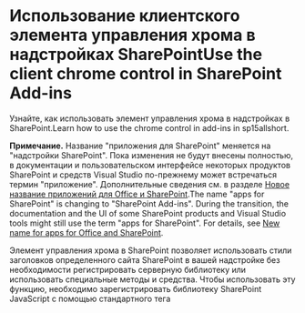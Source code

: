 
# <a name="use-the-client-chrome-control-in-sharepoint-add-ins"></a><span data-ttu-id="0a382-101">Использование клиентского элемента управления хрома в надстройках SharePoint</span><span class="sxs-lookup"><span data-stu-id="0a382-101">Use the client chrome control in SharePoint Add-ins</span></span>
<span data-ttu-id="0a382-102">Узнайте, как использовать элемент управления хрома в надстройках в SharePoint.</span><span class="sxs-lookup"><span data-stu-id="0a382-102">Learn how to use the chrome control in add-ins in sp15allshort.</span></span>
 

 <span data-ttu-id="0a382-p101">**Примечание.** Название "приложения для SharePoint" меняется на "надстройки SharePoint". Пока изменения не будут внесены полностью, в документации и пользовательском интерфейсе некоторых продуктов SharePoint и средств Visual Studio по-прежнему может встречаться термин "приложение". Дополнительные сведения см. в разделе [Новое название приложений для Office и SharePoint](new-name-for-apps-for-sharepoint#bk_newname).</span><span class="sxs-lookup"><span data-stu-id="0a382-p101">The name "apps for SharePoint" is changing to "SharePoint Add-ins". During the transition, the documentation and the UI of some SharePoint products and Visual Studio tools might still use the term "apps for SharePoint". For details, see [New name for apps for Office and SharePoint](new-name-for-apps-for-sharepoint#bk_newname).</span></span>
 

<span data-ttu-id="0a382-p102">Элемент управления хрома в SharePoint позволяет использовать стили заголовков определенного сайта SharePoint в вашей надстройке без необходимости регистрировать серверную библиотеку или использовать специальные методы и средства. Чтобы использовать эту функцию, необходимо зарегистрировать библиотеку SharePoint JavaScript с помощью стандартного тега <script>. Вы можете использовать заполнитель с помощью HTML-элемента **div** и в дальнейшем настраивать этот элемент управления с использованием доступных параметров. Элемент управления наследует свой внешний вид от указанного веб-сайта SharePoint. </span><span class="sxs-lookup"><span data-stu-id="0a382-p102">The chrome control in SharePoint enables you to use the header styling of a specific SharePoint site in your add-in without needing to register a server library or use a specific technology or tool. To use this functionality, you must register a SharePoint JavaScript library through a standard <script> tag. You can provide a placeholder by using an HTML **div** element and further customize the control by using the available options. The control inherits its appearance from the specified SharePoint website.</span></span>
 

## <a name="prerequisites-for-using-the-examples-in-this-article"></a><span data-ttu-id="0a382-110">Необходимые условия для использования примеров в этой статье</span><span class="sxs-lookup"><span data-stu-id="0a382-110">Prerequisites for using the examples in this article</span></span>
<span data-ttu-id="0a382-111"><a name="SP15Usechromecontrol_Prereq"> </a></span><span class="sxs-lookup"><span data-stu-id="0a382-111"></span></span>

<span data-ttu-id="0a382-112">Для выполнения действий, описанных в этом примере, вам потребуется следующее:</span><span class="sxs-lookup"><span data-stu-id="0a382-112">To follow the steps in this example, you need the following:</span></span>
 

 

- <span data-ttu-id="0a382-113">Visual Studio 2015;</span><span class="sxs-lookup"><span data-stu-id="0a382-113">Visual Studio 2015</span></span>
    
 
- <span data-ttu-id="0a382-114">среда разработки для SharePoint (в случае локальных сценариев необходимо изолировать надстройку).</span><span class="sxs-lookup"><span data-stu-id="0a382-114">A SharePoint development environment (add-in isolation required for on-premises scenarios)</span></span>
    
 
<span data-ttu-id="0a382-115">Руководство по настройке среды разработки согласно вашим потребностям см. в статье, посвященной [началу создания надстроек Office и SharePoint](http://msdn.microsoft.com/library/187f8c8c-1b15-471c-80b5-69a40e67deea.aspx).</span><span class="sxs-lookup"><span data-stu-id="0a382-115">For guidance on how to set up a development environment that fits your needs, see  [Start building Office and SharePoint Add-ins](http://msdn.microsoft.com/library/187f8c8c-1b15-471c-80b5-69a40e67deea.aspx).</span></span>
 

 

### <a name="core-concepts-to-know-before-using-the-chrome-control"></a><span data-ttu-id="0a382-116">Основные понятия, связанные с использованием элемента управления хрома</span><span class="sxs-lookup"><span data-stu-id="0a382-116">Core concepts to know before using the chrome control</span></span>

<span data-ttu-id="0a382-117">В приведенной ниже таблице перечислены полезные статьи, которые могут помочь вам ознакомиться с основными понятиями, связанными с использованием элемента управления хрома.</span><span class="sxs-lookup"><span data-stu-id="0a382-117">The following table lists useful articles that can help you understand the concepts involved in a scenario that uses the chrome control.</span></span>
 

 

<span data-ttu-id="0a382-118">**Таблица 1. Основные понятия, связанные с использованием элемента управления хрома**</span><span class="sxs-lookup"><span data-stu-id="0a382-118">**Table 1. Core concepts for using the chrome control**</span></span>


|<span data-ttu-id="0a382-119">**Название статьи**</span><span class="sxs-lookup"><span data-stu-id="0a382-119">**Article title**</span></span>|<span data-ttu-id="0a382-120">**Описание**</span><span class="sxs-lookup"><span data-stu-id="0a382-120">**Description**</span></span>|
|:-----|:-----|
| [<span data-ttu-id="0a382-121">Надстройки SharePoint</span><span class="sxs-lookup"><span data-stu-id="0a382-121">SharePoint Add-ins</span></span>](sharepoint-add-ins)|<span data-ttu-id="0a382-122">Сведения о новой модели надстроек в SharePoint, с помощью которой можно создавать надстройки — небольшие и удобные в использовании решения для пользователей.</span><span class="sxs-lookup"><span data-stu-id="0a382-122">Learn about the new add-in model in SharePoint that enables you to create add-ins, which are small, easy-to-use solutions for end users.</span></span>|
| [<span data-ttu-id="0a382-123">Дизайн пользовательского интерфейса надстроек SharePoint</span><span class="sxs-lookup"><span data-stu-id="0a382-123">UX design for SharePoint Add-ins</span></span>](ux-design-for-sharepoint-add-ins)|<span data-ttu-id="0a382-124">Сведения о параметрах и вариантах построения пользовательского интерфейса при создании надстроек SharePoint.</span><span class="sxs-lookup"><span data-stu-id="0a382-124">Learn about the user experience (UX) options and alternatives that you have when building SharePoint Add-ins.</span></span>|
| [<span data-ttu-id="0a382-125">Хост-сайты, сайты надстроек и компоненты в SharePoint</span><span class="sxs-lookup"><span data-stu-id="0a382-125">Host webs, add-in webs, and SharePoint components in SharePoint</span></span>](host-webs-add-in-webs-and-sharepoint-components-in-sharepoint-2013)|<span data-ttu-id="0a382-p103">Узнайте, в чем разница между хост-сайтами и сайтами надстроек. Узнайте, какие компоненты SharePoint можно включать в надстройку SharePoint, какие компоненты развертываются на хост-сайте, а какие на сайте надстройки и как развертывается сайт надстройки в изолированном домене.</span><span class="sxs-lookup"><span data-stu-id="0a382-p103">Learn about the distinction between host webs and add-in webs. Find out which SharePoint components can be included in a SharePoint Add-in, which components are deployed to the host web, which components are deployed to the add-in web, and how the add-in web is deployed in an isolated domain.</span></span>|

## <a name="code-example-use-the-chrome-control-in-your-cloud-hosted-add-in"></a><span data-ttu-id="0a382-128">Пример кода. Использование элемента управления хрома в надстройке, размещаемой в облаке</span><span class="sxs-lookup"><span data-stu-id="0a382-128">Code example: Use the chrome control in your cloud-hosted add-in</span></span>
<span data-ttu-id="0a382-129"><a name="SP15Usechromecontrol_Codeexample"> </a></span><span class="sxs-lookup"><span data-stu-id="0a382-129"></span></span>

<span data-ttu-id="0a382-p104">Размещенная в облаке надстройка включает по крайней мере один удаленный компонент. Чтобы узнать больше, см.  [Выбор шаблонов для разработки и размещения надстройки SharePoint](choose-patterns-for-developing-and-hosting-your-sharepoint-add-in). Чтобы использовать элемент управления хрома в размещенной в облаке надстройке, сделайте следующее:</span><span class="sxs-lookup"><span data-stu-id="0a382-p104">A cloud-hosted add-in includes at least one remote component. For more information, see  [Choose patterns for developing and hosting your SharePoint Add-in](choose-patterns-for-developing-and-hosting-your-sharepoint-add-in). To use the chrome control in your cloud-hosted add-in, follow these steps:</span></span>
 

 

1. <span data-ttu-id="0a382-133">Создайте надстройку SharePoint и удаленные веб-проекты.</span><span class="sxs-lookup"><span data-stu-id="0a382-133">Create the SharePoint Add-in and remote web projects.</span></span>
    
 
2. <span data-ttu-id="0a382-134">Отправьте параметры конфигурации по умолчанию в строке запроса.</span><span class="sxs-lookup"><span data-stu-id="0a382-134">Send default configuration options in the query string.</span></span>
    
 
3. <span data-ttu-id="0a382-135">Добавьте в веб-проект веб-страницу.</span><span class="sxs-lookup"><span data-stu-id="0a382-135">Add a webpage to the web project.</span></span>
    
 
<span data-ttu-id="0a382-136">На рис. 1 показана удаленная веб-страница с элементом управления хрома.</span><span class="sxs-lookup"><span data-stu-id="0a382-136">Figure 1 shows a remote webpage with the chrome control.</span></span>
 

 

<span data-ttu-id="0a382-137">**Рис. 1. Удаленная веб-страница с элементом управления хрома**</span><span class="sxs-lookup"><span data-stu-id="0a382-137">**Figure 1. Remote webpage with the chrome control**</span></span>

 

 
![Удаленная веб-страница с элементом управления хрома](../../images/ChromeControl_result.png)
 

### <a name="to-create-the-sharepoint-add-in-and-remote-web-projects"></a><span data-ttu-id="0a382-139">Создание надстройки SharePoint и удаленных веб-проектов</span><span class="sxs-lookup"><span data-stu-id="0a382-139">To create the SharePoint Add-in and remote web projects</span></span>


1. <span data-ttu-id="0a382-p105">Откройте Visual Studio 2015 от имени администратора. Для этого щелкните правой кнопкой мыши значок Visual Studio 2015 в меню **Пуск** и выберите пункт **Запуск от имени администратора**.</span><span class="sxs-lookup"><span data-stu-id="0a382-p105">Open Visual Studio 2015 as administrator. (To do this, right-click the Visual Studio 2015 icon on the **Start** menu, and choose **Run as administrator**.)</span></span>
    
 
2. <span data-ttu-id="0a382-142">Создайте проект, используя шаблон **Надстройка SharePoint**.</span><span class="sxs-lookup"><span data-stu-id="0a382-142">Create a new project using the **SharePoint Add-in** template.</span></span>
    
    <span data-ttu-id="0a382-143">На рис. 2 показано расположение шаблона **Надстройка SharePoint** в Visual Studio 2015: **Шаблоны**, **Visual C#**, **Office/SharePoint**, **Надстройки Office**.</span><span class="sxs-lookup"><span data-stu-id="0a382-143">Figure 2 shows the location of the **SharePoint Add-in** template in Visual Studio 2015, under **Templates**, **Visual C#**, **Office/SharePoint**, **Office Add-ins**.</span></span>
    

    <span data-ttu-id="0a382-144">**Рис. 2. Шаблон надстройки SharePoint в Visual Studio**</span><span class="sxs-lookup"><span data-stu-id="0a382-144">**Figure 2. SharePoint Add-in Visual Studio template**</span></span>

 

  ![Шаблон приложения для SharePoint в Visual Studio](../../images/AppForSharePointVSTemplate.PNG)
 

 

 
3. <span data-ttu-id="0a382-146">Укажите URL-адрес веб-сайта SharePoint, который планируется использовать для отладки.</span><span class="sxs-lookup"><span data-stu-id="0a382-146">Provide the URL of the SharePoint website that you want to use for debugging.</span></span>
    
 
4. <span data-ttu-id="0a382-p106">Выберите **Размещение у поставщика** в качестве варианта размещения надстройки. Пример кода с размещением в SharePoint: [SharePoint-Add-in-JSOM-BasicDataOperations](https://github.com/OfficeDev/SharePoint-Add-in-JSOM-BasicDataOperations).</span><span class="sxs-lookup"><span data-stu-id="0a382-p106">Select **Provider-hosted** as the hosting option for your add-in. For a SharePoint-hosted code sample, see [SharePoint-Add-in-JSOM-BasicDataOperations](https://github.com/OfficeDev/SharePoint-Add-in-JSOM-BasicDataOperations).</span></span>
    
    <span data-ttu-id="0a382-149">После завершения работы мастера в **обозревателе решений** появится структура, подобная представленной на рис. 3.</span><span class="sxs-lookup"><span data-stu-id="0a382-149">After the wizard finishes, you should have a structure in **Solution Explorer** that resembles Figure 3.</span></span>
    

    <span data-ttu-id="0a382-150">**Рис. 3. Проекты надстроек SharePoint в обозревателе решений**</span><span class="sxs-lookup"><span data-stu-id="0a382-150">**Figure 3. Add-in for SharePoint projects in Solution Explorer**</span></span>

 

  ![Проекты надстроек SharePoint в обозревателе решений](../../images/AppVSTemplateSolutionExplorer.jpg)
 

 

 

### <a name="to-send-default-configuration-options-in-the-query-string"></a><span data-ttu-id="0a382-152">Отправка параметров конфигурации по умолчанию в строке запроса</span><span class="sxs-lookup"><span data-stu-id="0a382-152">To send default configuration options in the query string</span></span>


1. <span data-ttu-id="0a382-153">Откройте файл Appmanifest.xml в редакторе манифеста.</span><span class="sxs-lookup"><span data-stu-id="0a382-153">Open the Appmanifest.xml file in the manifest editor.</span></span>
    
 
2. <span data-ttu-id="0a382-p107">Добавьте в строку запроса маркер **{StandardTokens}** и дополнительный параметр _SPHostTitle_. На рис. 4 показан редактор манифеста с настроенными параметрами строки запроса.</span><span class="sxs-lookup"><span data-stu-id="0a382-p107">Add the **{StandardTokens}** token and an additional _SPHostTitle_ parameter to the query string. Figure 4 shows the manifest editor with the configured query string parameters.</span></span>
    
    <span data-ttu-id="0a382-156">**Рис. 4. Редактор манифеста с параметрами строки запроса для элемента управления хрома**</span><span class="sxs-lookup"><span data-stu-id="0a382-156">**Figure 4. Manifest editor with query string parameters for the chrome control**</span></span>

 

  ![Редактор манифеста с параметрами строки запроса](../../images/ChromeControl_manifest.PNG)
 

    <span data-ttu-id="0a382-158">Элемент управления хрома автоматически принимает из строки запроса следующие значения:</span><span class="sxs-lookup"><span data-stu-id="0a382-158">The chrome control automatically takes the following values from the query string:</span></span>
    
 

      -  <span data-ttu-id="0a382-159">**SPHostUrl**;</span><span class="sxs-lookup"><span data-stu-id="0a382-159">**SPHostUrl**</span></span>
    
 
  -  <span data-ttu-id="0a382-160">**SPHostTitle**;</span><span class="sxs-lookup"><span data-stu-id="0a382-160">**SPHostTitle**</span></span>
    
 
  -  <span data-ttu-id="0a382-161">**SPAppWebUrl**;</span><span class="sxs-lookup"><span data-stu-id="0a382-161">**SPAppWebUrl**</span></span>
    
 
  -  <span data-ttu-id="0a382-162">**SPLanguage**.</span><span class="sxs-lookup"><span data-stu-id="0a382-162">**SPLanguage**</span></span>
    
 

     <span data-ttu-id="0a382-163">Маркер **{StandardTokens}** включает маркеры **SPHostUrl** и **SPAppWebUrl**.</span><span class="sxs-lookup"><span data-stu-id="0a382-163">**{StandardTokens}** include **SPHostUrl** and **SPAppWebUrl**.</span></span>
    
 

### <a name="to-add-a-page-that-uses-the-chrome-control-in-the-web-project"></a><span data-ttu-id="0a382-164">Добавление в веб-проект страницы с элементом управления хрома</span><span class="sxs-lookup"><span data-stu-id="0a382-164">To add a page that uses the chrome control in the web project</span></span>


1. <span data-ttu-id="0a382-165">Щелкните правой кнопкой мыши веб-проект и добавьте новую веб-форму.</span><span class="sxs-lookup"><span data-stu-id="0a382-165">Right-click the web project, and add a new Web Form.</span></span>
    
 
2. <span data-ttu-id="0a382-p108">Скопируйте следующие исправления и вставьте их на страницу ASPX. Часть кода выполняет следующие действия:</span><span class="sxs-lookup"><span data-stu-id="0a382-p108">Copy the following markup, and paste it in the ASPX page. The markup performs the following tasks:</span></span>
    
      - <span data-ttu-id="0a382-168">загружает библиотеку AJAX из сети доставки содержимого Майкрософт (CDN);</span><span class="sxs-lookup"><span data-stu-id="0a382-168">Loads the AJAX library from the Microsoft CDN (Content Delivery Network).</span></span>
    
 
  - <span data-ttu-id="0a382-169">загружает библиотеку jQuery из сети CDN корпорации Майкрософт;</span><span class="sxs-lookup"><span data-stu-id="0a382-169">Loads the jQuery library from the Microsoft CDN.</span></span>
    
 
  - <span data-ttu-id="0a382-170">загружает файл SP.UI.Controls.js с помощью функции jQuery **getScript**;</span><span class="sxs-lookup"><span data-stu-id="0a382-170">Loads the SP.UI.Controls.js file using the jQuery function **getScript**.</span></span>
    
 
  - <span data-ttu-id="0a382-171">определяет функцию обратного вызова для события **onCssLoaded**;</span><span class="sxs-lookup"><span data-stu-id="0a382-171">Defines a callback function for the **onCssLoaded** event.</span></span>
    
 
  - <span data-ttu-id="0a382-172">подготавливает параметры для элемента управления хрома;</span><span class="sxs-lookup"><span data-stu-id="0a382-172">Prepares the options for the chrome control.</span></span>
    
 
  - <span data-ttu-id="0a382-173">инициализирует элемент управления хрома.</span><span class="sxs-lookup"><span data-stu-id="0a382-173">Initializes the chrome control.</span></span>
    
 

```HTML
  <!DOCTYPE html>
<html xmlns="http://www.w3.org/1999/xhtml">
<head>
    <title>Chrome control host page</title>
    <script 
        src="//ajax.aspnetcdn.com/ajax/4.0/1/MicrosoftAjax.js" 
        type="text/javascript">
    </script>
    <script 
        type="text/javascript" 
        src="//ajax.aspnetcdn.com/ajax/jQuery/jquery-1.7.2.min.js">
    </script>      
    <script 
        type="text/javascript"
        src="ChromeLoader.js">
    </script>
<script type="text/javascript">
"use strict";

var hostweburl;

//load the SharePoint resources
$(document).ready(function () {
    //Get the URI decoded URL.
    hostweburl =
        decodeURIComponent(
            getQueryStringParameter("SPHostUrl")
    );

    // The SharePoint js files URL are in the form:
    // web_url/_layouts/15/resource
    var scriptbase = hostweburl + "/_layouts/15/";

    // Load the js file and continue to the 
    //   success handler
    $.getScript(scriptbase + "SP.UI.Controls.js", renderChrome)
});

// Callback for the onCssLoaded event defined
//  in the options object of the chrome control
function chromeLoaded() {
    // When the page has loaded the required
    //  resources for the chrome control,
    //  display the page body.
    $("body").show();
}

//Function to prepare the options and render the control
function renderChrome() {
    // The Help, Account and Contact pages receive the 
    //   same query string parameters as the main page
    var options = {
        "appIconUrl": "siteicon.png",
        "appTitle": "Chrome control add-in",
        "appHelpPageUrl": "Help.html?"
            + document.URL.split("?")[1],
        // The onCssLoaded event allows you to 
        //  specify a callback to execute when the
        //  chrome resources have been loaded.
        "onCssLoaded": "chromeLoaded()",
        "settingsLinks": [
            {
                "linkUrl": "Account.html?"
                    + document.URL.split("?")[1],
                "displayName": "Account settings"
            },
            {
                "linkUrl": "Contact.html?"
                    + document.URL.split("?")[1],
                "displayName": "Contact us"
            }
        ]
    };

    var nav = new SP.UI.Controls.Navigation(
                            "chrome_ctrl_placeholder",
                            options
                        );
    nav.setVisible(true);
}

// Function to retrieve a query string value.
// For production purposes you may want to use
//  a library to handle the query string.
function getQueryStringParameter(paramToRetrieve) {
    var params =
        document.URL.split("?")[1].split("&amp;");
    var strParams = "";
    for (var i = 0; i < params.length; i = i + 1) {
        var singleParam = params[i].split("=");
        if (singleParam[0] == paramToRetrieve)
            return singleParam[1];
    }
}
</script>
</head>

<!-- The body is initally hidden. 
     The onCssLoaded callback allows you to 
     display the content after the required
     resources for the chrome control have
     been loaded.  -->
<body style="display: none">

    <!-- Chrome control placeholder -->
    <div id="chrome_ctrl_placeholder"></div>

    <!-- The chrome control also makes the SharePoint
          Website stylesheet available to your page -->
    <h1 class="ms-accentText">Main content</h1>
    <h2 class="ms-accentText">The chrome control</h2>
    <div id="MainContent">
        This is the page's main content. 
        You can use the links in the header to go to the help, 
        account or contact pages.
    </div>
</body>
</html>
```

3. <span data-ttu-id="0a382-p109">Элемент управления хрома также можно использовать декларативным способом. В следующем примере кода в разметке HTML элемент управления объявляется без использования кода JavaScript для его настройки и инициализации. Эта разметка выполняет следующие задачи:</span><span class="sxs-lookup"><span data-stu-id="0a382-p109">You can also use the chrome control in a declarative way. In the following code example, the HTML markup declares the control without using JavaScript code to configure and initialize the control. The following markup performs the following tasks:</span></span>
    
      - <span data-ttu-id="0a382-177">предоставляет заполнитель для файла SP.UI.Controls.js JavaScript;</span><span class="sxs-lookup"><span data-stu-id="0a382-177">Provides a placeholder for the SP.UI.Controls.js JavaScript file.</span></span>
    
 
  - <span data-ttu-id="0a382-178">динамически загружает файл SP.UI.Controls.js;</span><span class="sxs-lookup"><span data-stu-id="0a382-178">Dynamically loads the SP.UI.Controls.js file</span></span>
    
 
  - <span data-ttu-id="0a382-179">предоставляет заполнитель для элемента управления хрома и задает его параметры.</span><span class="sxs-lookup"><span data-stu-id="0a382-179">Provides a placeholder for the chrome control and specifies the options inline with the HTML markup.</span></span>
    
 

```HTML
  <!DOCTYPE html>
<html xmlns="http://www.w3.org/1999/xhtml">
<head>
    <title>Chrome control host page</title>
    <script 
        src="http://ajax.aspnetcdn.com/ajax/4.0/1/MicrosoftAjax.js" 
        type="text/javascript">
    </script>
    <script 
        type="text/javascript" 
        src="http://ajax.aspnetcdn.com/ajax/jQuery/jquery-1.7.2.min.js">
    </script>      
    <script type="text/javascript">
    var hostweburl;

    // Load the SharePoint resources.
    $(document).ready(function () {

        // Get the URI decoded add-in web URL.
        hostweburl =
            decodeURIComponent(
                getQueryStringParameter("SPHostUrl")
        );

        // The SharePoint js files URL are in the form:
        // web_url/_layouts/15/resource.js
        var scriptbase = hostweburl + "/_layouts/15/";

        // Load the js file and continue to the 
        // success handler.
        $.getScript(scriptbase + "SP.UI.Controls.js")
    });

    // Function to retrieve a query string value.
    // For production purposes you may want to use
    // a library to handle the query string.
    function getQueryStringParameter(paramToRetrieve) {
        var params =
            document.URL.split("?")[1].split("&amp;");
        var strParams = "";
        for (var i = 0; i < params.length; i = i + 1) {
            var singleParam = params[i].split("=");
            if (singleParam[0] == paramToRetrieve)
                return singleParam[1];
        }
    }
    </script>
</head>
<body>

    <!-- Chrome control placeholder 
           Options are declared inline.  -->
    <div 
        id="chrome_ctrl_container"
        data-ms-control="SP.UI.Controls.Navigation"  
        data-ms-options=
            '{  
                "appHelpPageUrl" : "Help.html",
                "appIconUrl" : "siteIcon.png",
                "appTitle" : "Chrome control add-in",
                "settingsLinks" : [
                    {
                        "linkUrl" : "Account.html",
                        "displayName" : "Account settings"
                    },
                    {
                        "linkUrl" : "Contact.html",
                        "displayName" : "Contact us"
                    }
                ]
             }'>
    </div>
    
    <!-- The chrome control also makes the SharePoint
          Website style sheet available to your page. -->
    <h1 class="ms-accentText">Main content</h1>
    <h2 class="ms-accentText">The chrome control</h2>
    <div id="MainContent">
        This is the page's main content. 
        You can use the links in the header to go to the help, 
        account or contact pages.
    </div>
</body>
</html>
```


    The SP.UI.Controls.js library automatically renders the control if it finds the  **data-ms-control="SP.UI.Controls.Navigation"** attribute in a **div** element.
    
 

### <a name="to-edit-the-startpage-element-in-the-add-in-manifest"></a><span data-ttu-id="0a382-180">Изменение элемента StartPage в манифесте надстройки</span><span class="sxs-lookup"><span data-stu-id="0a382-180">To edit the StartPage element in the add-in manifest</span></span>


1. <span data-ttu-id="0a382-181">Дважды щелкните файл **AppManifest.xml** в **обозревателе решений**.</span><span class="sxs-lookup"><span data-stu-id="0a382-181">Double-click the **AppManifest.xml** file in **Solution Explorer**.</span></span>
    
 
2. <span data-ttu-id="0a382-182">В раскрывающемся меню **Начальная страница** выберите веб-страницу, на которой используется элемент управления хрома.</span><span class="sxs-lookup"><span data-stu-id="0a382-182">On the **Start page** drop-down menu, choose the webpage that uses the chrome control.</span></span>
    
 

### <a name="to-build-and-run-the-solution"></a><span data-ttu-id="0a382-183">Сборка и запуск решения</span><span class="sxs-lookup"><span data-stu-id="0a382-183">To build and run the solution</span></span>


1. <span data-ttu-id="0a382-184">Убедитесь, что проект Надстройка SharePoint выбран как запускаемый проект.</span><span class="sxs-lookup"><span data-stu-id="0a382-184">Make sure that the SharePoint Add-in project is set as the startup project.</span></span>
    
 
2. <span data-ttu-id="0a382-185">Нажмите клавишу F5.</span><span class="sxs-lookup"><span data-stu-id="0a382-185">Press the F5 key.</span></span>
    
     <span data-ttu-id="0a382-186">**Примечание.** При нажатии клавиши F5 Visual Studio собирает решение, развертывает надстройку и открывает страницу ее разрешений.</span><span class="sxs-lookup"><span data-stu-id="0a382-186">**Note** When you press F5, Visual Studio builds the solution, deploys the add-in, and opens the permissions page for the add-in.</span></span>
3. <span data-ttu-id="0a382-187">Нажмите кнопку **Доверять**.</span><span class="sxs-lookup"><span data-stu-id="0a382-187">Choose the **Trust It** button.</span></span>
    
 
4. <span data-ttu-id="0a382-188">Нажмите значок надстройки **ChromeControlCloudhosted**.</span><span class="sxs-lookup"><span data-stu-id="0a382-188">Click the **ChromeControlCloudhosted** add-in icon.</span></span>
    
 
5. <span data-ttu-id="0a382-189">При использовании элемента управления хрома на веб-страницах вы также можете использовать таблицу стилей веб-сайта SharePoint, как показано на рис. 4.</span><span class="sxs-lookup"><span data-stu-id="0a382-189">When you use the chrome control in your webpages, you can also use the SharePoint website style sheet, as shown in Figure 4.</span></span>
    
    <span data-ttu-id="0a382-190">**Рис. 5. Таблица стилей веб-сайта SharePoint на странице**</span><span class="sxs-lookup"><span data-stu-id="0a382-190">**Figure 5. SharePoint website style sheet used in the page**</span></span>

 

  ![Таблица стилей веб-сайта SharePoint на странице](../../images/ChromControl_stylesheet.png)
 

 

 

<span data-ttu-id="0a382-192">**Таблица 2. Устранение неполадок в решении**</span><span class="sxs-lookup"><span data-stu-id="0a382-192">**Table 2. Troubleshooting the solution**</span></span>


|<span data-ttu-id="0a382-193">**Проблема**</span><span class="sxs-lookup"><span data-stu-id="0a382-193">**Problem**</span></span>|<span data-ttu-id="0a382-194">**Решение**</span><span class="sxs-lookup"><span data-stu-id="0a382-194">**Solution**</span></span>|
|:-----|:-----|
|<span data-ttu-id="0a382-195">Необработанное исключение **SP не определен**.</span><span class="sxs-lookup"><span data-stu-id="0a382-195">Unhandled exception **SP is undefined**.</span></span>|<span data-ttu-id="0a382-196">Убедитесь, что браузер загружает файл SP.UI.Controls.js.</span><span class="sxs-lookup"><span data-stu-id="0a382-196">Make sure your browser loads SP.UI.Controls.js file.</span></span>|
|<span data-ttu-id="0a382-197">Элемент управления хрома не выполняет обработку должным образом.</span><span class="sxs-lookup"><span data-stu-id="0a382-197">The chrome control does not render properly.</span></span>|<span data-ttu-id="0a382-p110">Элемент управления хрома поддерживает только режимы документов Internet Explorer 8 и более поздних версий. Убедитесь, что браузер отображает страницу в режиме документов Internet Explorer 8 и более поздних версий.</span><span class="sxs-lookup"><span data-stu-id="0a382-p110">The chrome control only supports document modes Internet Explorer 8 and superior. Make sure your browser renders your page in document mode Internet Explorer 8 or superior.</span></span>|
|<span data-ttu-id="0a382-200">Ошибка сертификата.</span><span class="sxs-lookup"><span data-stu-id="0a382-200">Certificate error.</span></span>|<span data-ttu-id="0a382-p111">Задайте для свойства **SSL включен** веб-проекта значение false. В проекте надстройки SharePoint задайте для свойства **Веб-проект** значение None, а затем снова укажите в нем имя веб-проекта.</span><span class="sxs-lookup"><span data-stu-id="0a382-p111">Set the **SSL Enabled** property of your web project to false. In the SharePoint Add-in project, set the **Web Project** property toNone, and then set the property back to your web project's name.</span></span>|

## <a name="next-steps"></a><span data-ttu-id="0a382-203">Дальнейшие действия</span><span class="sxs-lookup"><span data-stu-id="0a382-203">Next steps</span></span>
<span data-ttu-id="0a382-204"><a name="SP15Usechromecontrol_Nextsteps"> </a></span><span class="sxs-lookup"><span data-stu-id="0a382-204"></span></span>

<span data-ttu-id="0a382-p112">В этой статье показано, как использовать элемент управления хрома в надстройке SharePoint. Далее вы можете узнать о других компонентах UX, доступных для надстроек SharePoint. Дополнительные сведения см. в следующих статьях:</span><span class="sxs-lookup"><span data-stu-id="0a382-p112">This article demonstrated how to use the chrome control in a SharePoint Add-in. As a next step, you can learn about other UX components that are available for SharePoint Add-ins. To learn more, see the following:</span></span>
 

 

-  [<span data-ttu-id="0a382-208">Пример кода. Использование элемента управления хрома в надстройке, размещаемой в облаке</span><span class="sxs-lookup"><span data-stu-id="0a382-208">Code sample: Use the chrome control in a cloud-hosted add-in</span></span>](http://code.msdn.microsoft.com/SharePoint-2013-Work-with-089ecc6f)
    
 
-  [<span data-ttu-id="0a382-209">Пример кода. Использование элемента управления хрома и междоменной библиотеки (CSOM)</span><span class="sxs-lookup"><span data-stu-id="0a382-209">Code sample: Use the chrome control and the cross-domain library (CSOM)</span></span>](http://code.msdn.microsoft.com/SharePoint-2013-Use-the-97c30a2e)
    
 
-  [<span data-ttu-id="0a382-210">Пример кода. Использование элемента управления хрома и междоменной библиотеки (REST)</span><span class="sxs-lookup"><span data-stu-id="0a382-210">Code sample: Use the chrome control and the cross-domain library (REST)</span></span>](http://code.msdn.microsoft.com/SharePoint-2013-Use-the-a759e9f8)
    
 
-  [<span data-ttu-id="0a382-211">Использование таблицы стилей веб-сайта SharePoint в надстройках SharePoint</span><span class="sxs-lookup"><span data-stu-id="0a382-211">Use a SharePoint website's style sheet in SharePoint Add-ins</span></span>](use-a-sharepoint-website-s-style-sheet-in-sharepoint-add-ins)
    
 
-  [<span data-ttu-id="0a382-212">Создание дополнительных действий для развертывания с надстройками SharePoint</span><span class="sxs-lookup"><span data-stu-id="0a382-212">Create custom actions to deploy with SharePoint Add-ins</span></span>](create-custom-actions-to-deploy-with-sharepoint-add-ins)
    
 
-  [<span data-ttu-id="0a382-213">Создание веб-частей надстроек для установки вместе с надстройкой SharePoint</span><span class="sxs-lookup"><span data-stu-id="0a382-213">Create add-in parts to install with your SharePoint Add-in</span></span>](create-add-in-parts-to-install-with-your-sharepoint-add-in)
    
 

## <a name="additional-resources"></a><span data-ttu-id="0a382-214">Дополнительные ресурсы</span><span class="sxs-lookup"><span data-stu-id="0a382-214">Additional resources</span></span>
<span data-ttu-id="0a382-215"><a name="SP15Usechromecontrol_Addresources"> </a></span><span class="sxs-lookup"><span data-stu-id="0a382-215"></span></span>


-  [<span data-ttu-id="0a382-216">Настройка локальной среды разработки для надстроек SharePoint</span><span class="sxs-lookup"><span data-stu-id="0a382-216">Set up an on-premises development environment for SharePoint Add-ins</span></span>](set-up-an-on-premises-development-environment-for-sharepoint-add-ins)
    
 
-  [<span data-ttu-id="0a382-217">Дизайн пользовательского интерфейса надстроек SharePoint</span><span class="sxs-lookup"><span data-stu-id="0a382-217">UX design for SharePoint Add-ins</span></span>](ux-design-for-sharepoint-add-ins)
    
 
-  [<span data-ttu-id="0a382-218">Рекомендации по проектированию пользовательского интерфейса надстроек SharePoint</span><span class="sxs-lookup"><span data-stu-id="0a382-218">SharePoint Add-ins UX design guidelines</span></span>](sharepoint-add-ins-ux-design-guidelines)
    
 
-  [<span data-ttu-id="0a382-219">Создание компонентов пользовательского интерфейса в SharePoint</span><span class="sxs-lookup"><span data-stu-id="0a382-219">Create UX components in SharePoint</span></span>](create-ux-components-in-sharepoint-2013)
    
 
-  [<span data-ttu-id="0a382-220">Три представления о вариантах разработки надстроек SharePoint</span><span class="sxs-lookup"><span data-stu-id="0a382-220">Three ways to think about design options for SharePoint Add-ins</span></span>](three-ways-to-think-about-design-options-for-sharepoint-add-ins)
    
 
-  [<span data-ttu-id="0a382-221">Важные аспекты архитектуры и разработки надстроек SharePoint</span><span class="sxs-lookup"><span data-stu-id="0a382-221">Important aspects of the SharePoint Add-in architecture and development landscape</span></span>](important-aspects-of-the-sharepoint-add-in-architecture-and-development-landscape)
    
 

